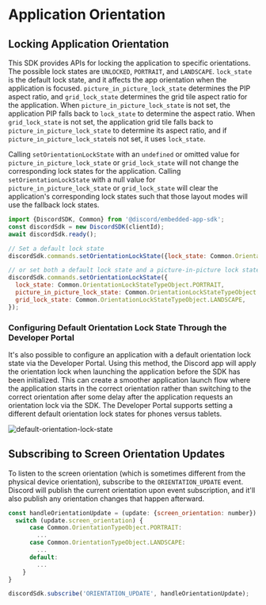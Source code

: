 # Application Orientation

## Locking Application Orientation

This SDK provides APIs for locking the application to specific orientations. The possible lock states are `UNLOCKED`, `PORTRAIT`, and `LANDSCAPE`. `lock_state` is the default lock state, and it affects the app orientation when the application is focused. `picture_in_picture_lock_state` determines the PIP aspect ratio, and `grid_lock_state` determines the grid tile aspect ratio for the application. When `picture_in_picture_lock_state` is not set, the application PIP falls back to `lock_state` to determine the aspect ratio. When `grid_lock_state` is not set, the application grid tile falls back to `picture_in_picture_lock_state` to determine its aspect ratio, and if `picture_in_picture_lock_state`is not set, it uses `lock_state`.

Calling `setOrientationLockState` with an `undefined` or omitted value for `picture_in_picture_lock_state` or `grid_lock_state` will not change the corresponding lock states for the application. Calling `setOrientationLockState` with a null value for `picture_in_picture_lock_state` or `grid_lock_state` will clear the application's corresponding lock states such that those layout modes will use the fallback lock states.

```javascript
import {DiscordSDK, Common} from '@discord/embedded-app-sdk';
const discordSdk = new DiscordSDK(clientId);
await discordSdk.ready();

// Set a default lock state
discordSdk.commands.setOrientationLockState({lock_state: Common.OrientationLockStateTypeObject.LANDSCAPE});

// or set both a default lock state and a picture-in-picture lock state
discordSdk.commands.setOrientationLockState({
  lock_state: Common.OrientationLockStateTypeObject.PORTRAIT,
  picture_in_picture_lock_state: Common.OrientationLockStateTypeObject.LANDSCAPE,
  grid_lock_state: Common.OrientationLockStateTypeObject.LANDSCAPE,
});
```

### Configuring Default Orientation Lock State Through the Developer Portal

It's also possible to configure an application with a default orientation lock state via the Developer Portal. Using this method, the Discord app will apply the orientation lock when launching the application before the SDK has been initialized. This can create a smoother application launch flow where the application starts in the correct orientation rather than switching to the correct orientation after some delay after the application requests an orientation lock via the SDK. The Developer Portal supports setting a different default orientation lock states for phones versus tablets.

![default-orientation-lock-state](/docs/assets/default_orientation_lock_state.png)

## Subscribing to Screen Orientation Updates

To listen to the screen orientation (which is sometimes different from the physical device orientation), subscribe to the `ORIENTATION_UPDATE` event. Discord will publish the current orientation upon event subscription, and it'll also publish any orientation changes that happen afterward.

```javascript
const handleOrientationUpdate = (update: {screen_orientation: number}) => {
  switch (update.screen_orientation) {
      case Common.OrientationTypeObject.PORTRAIT:
        ...
      case Common.OrientationTypeObject.LANDSCAPE:
        ...
      default:
        ...
    }
}

discordSdk.subscribe('ORIENTATION_UPDATE', handleOrientationUpdate);
```

